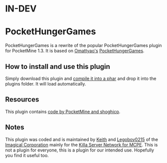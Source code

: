 # IN-DEV

# PocketHungerGames

PocketHungerGames is a rewrite of the popular PocketHungerGames plugin for PocketMine 1.3. It is based on [Omattyao's](https://forums.pocketmine.net/members/omattyao.180/) [PocketHungerGames](https://forums.pocketmine.net/plugins/pockethungergames.52/).

## How to install and use this plugin

Simply download this plugin and [compile it into a phar](http://pmt.mcpe.me) and drop it into the plugins folder. It will load automatically. 

## Resources

This plugin contains [code by PocketMine and shoghicp](https://github.com/PocketMine/ExamplePlugin).

## Notes

This plugin was coded and is maintained by [Keith](http://github.com/keithkfng) and [Legoboy0215](http://github.com/legoboy0215) of the [Imagical Corporation](http://github.com/ImagicalCorp) mainly for the [Killa Server Network for MCPE](http://www.killasg.ml). This is not a plugin for everyone, this is a plugin for our intended use. Hopefully you find it useful too.
